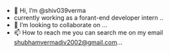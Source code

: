- 👋 Hi, I’m @shiv039verma
- currently working as a forant-end developer intern ..
- 💞️ I’m looking to collaborate on ...
- 📫 How to reach me  you can search me on my email shubhamvermadiv2002@gmail.com...

<!---
shiv039verma/shiv039verma is a ✨ special ✨ repository because its `README.md` (this file) appears on your GitHub profile.
You can click the Preview link to take a look at your changes.
--->
